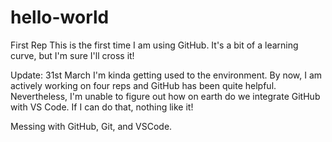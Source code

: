 # hello-world
First Rep
This is the first time I am using GitHub. It's a bit of a learning curve, but I'm sure I'll cross it!

Update: 31st March
I'm kinda getting used to the environment. By now, I am actively working on four reps and GitHub has been quite helpful. Nevertheless, I'm unable to figure out how on earth do we integrate GitHub with VS Code. If I can do that, nothing like it!

Messing with GitHub, Git, and VSCode.
